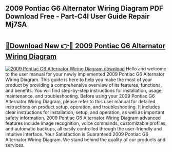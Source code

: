 ## 2009 Pontiac G6 Alternator Wiring Diagram PDF Download Free - Part-C4I User Guide Repair Mj7SA

# <h2><a href="http://dfhn713.blite.top/?on=2009+Pontiac+G6+Alternator+Wiring+Diagram">🔗Download New 👉🔴 2009 Pontiac G6 Alternator Wiring Diagram</a></h2>

[![2009 Pontiac G6 Alternator Wiring Diagram download](https://i.imgur.com/lujVjoI.png)](http://dfhn713.blite.top/?on=2009+Pontiac+G6+Alternator+Wiring+Diagram)
Hello and welcome to the user manual for your newly implemented 2009 Pontiac G6 Alternator Wiring Diagram. This guide is here to help you make the most of your product by providing a comprehensive overview of its features, functions, and benefits. You will find step-by-step instructions for installation, usage, maintenance, and troubleshooting. Before using your 2009 Pontiac G6 Alternator Wiring Diagram, please refer to this user manual for detailed instructions on product setup, operation, and troubleshooting. It includes clear instructions for installation, setup, and operation, as well as important safety information. 2009 Pontiac G6 Alternator Wiring Diagram advanced features include image recognition, voice commands, customizable profiles, and automatic backups, all easily controlled through the user-friendly and intuitive interface. Your Satisfaction is Guaranteed 2009 Pontiac G6 Alternator Wiring Diagram. We stand behind the quality of our products and services.
